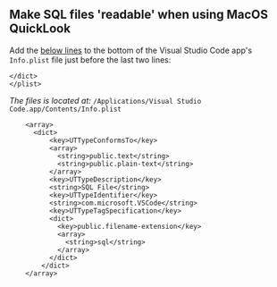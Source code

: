 ## Make SQL files 'readable' when using MacOS QuickLook

Add the [below lines](#plist) to the bottom of the Visual Studio Code app's `Info.plist` file just before the last two lines:
```
</dict>
</plist>
```
_The files is located at:_ `/Applications/Visual Studio Code.app/Contents/Info.plist`


<a name="plist"></a>
```
    <array>
      <dict>
          <key>UTTypeConformsTo</key>
          <array>
            <string>public.text</string>
            <string>public.plain-text</string>
          </array>
          <key>UTTypeDescription</key>
          <string>SQL File</string>
          <key>UTTypeIdentifier</key>
          <string>com.microsoft.VSCode</string>
          <key>UTTypeTagSpecification</key>
          <dict>
            <key>public.filename-extension</key>
            <array>
              <string>sql</string>
            </array>
          </dict>
        </dict>
    </array>
```
